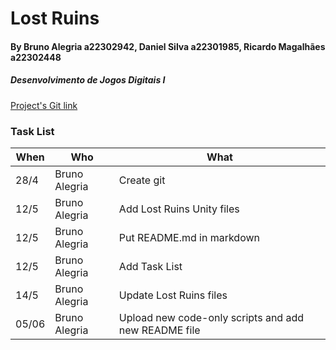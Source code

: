 # Lost Ruins
#### By Bruno Alegria a22302942, Daniel Silva a22301985, Ricardo Magalhães a22302448
##### Desenvolvimento de Jogos Digitais I
[Project's Git link](https://github.com/BrunoSilvaAlegria/Lost-Ruins.git)

### Task List
| When | Who | What |
| --- | --- | --- |
| 28/4 | Bruno Alegria | Create git |
| 12/5 | Bruno Alegria | Add Lost Ruins Unity files |
| 12/5 | Bruno Alegria | Put README.md in markdown |
| 12/5 | Bruno Alegria | Add Task List |
| 14/5 | Bruno Alegria | Update Lost Ruins files |
| 05/06 | Bruno Alegria | Upload new code-only scripts and add new README file |
